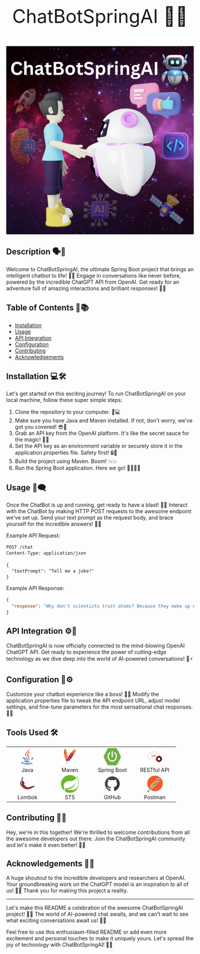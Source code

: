 <div align="center">
  <p style="font-size: 50px;">ChatBotSpringAI 🤖🌼</p>
</div>


![Project Logo](images/poster.png)

## Description 🗣️💬

Welcome to ChatBotSpringAI, the ultimate Spring Boot project that brings an intelligent chatbot to life! 🎉🚀 Engage in conversations like never before, powered by the incredible ChatGPT API from OpenAI. Get ready for an adventure full of amazing interactions and brilliant responses! 🌟💬

## Table of Contents 📑📚

- [Installation](#installation)
- [Usage](#usage)
- [API Integration](#api-integration)
- [Configuration](#configuration)
- [Contributing](#contributing)
- [Acknowledgements](#acknowledgements)

## Installation 💻🛠️

Let's get started on this exciting journey! To run ChatBotSpringAI on your local machine, follow these super simple steps:

1. Clone the repository to your computer. 🚀💻
2. Make sure you have Java and Maven installed. If not, don't worry, we've got you covered! 😎🌟
3. Grab an API key from the OpenAI platform. It's like the secret sauce for the magic! 🔑✨
4. Set the API key as an environment variable or securely store it in the application.properties file. Safety first! 🔒🔐
5. Build the project using Maven. Boom! 💥💥
6. Run the Spring Boot application. Here we go! 🏃‍♂️🏃‍♀️

## Usage 🚀🗨️

Once the ChatBot is up and running, get ready to have a blast! 🎉🎉 Interact with the ChatBot by making HTTP POST requests to the awesome endpoint we've set up. Send your text prompt as the request body, and brace yourself for the incredible answers! 🤯💬

Example API Request:

```http
POST /chat
Content-Type: application/json

{
  "textPrompt": "Tell me a joke!"
}
```

Example API Response:

```json
{
  "response": "Why don't scientists trust atoms? Because they make up everything!"
}
```

## API Integration ⚙️🔌

ChatBotSpringAI is now officially connected to the mind-blowing OpenAI ChatGPT API. Get ready to experience the power of cutting-edge technology as we dive deep into the world of AI-powered conversations! 🤖⚡

## Configuration 🔧⚙️

Customize your chatbot experience like a boss! 🎩🎉 Modify the application.properties file to tweak the API endpoint URL, adjust model settings, and fine-tune parameters for the most sensational chat responses. 🌟💬

## Tools Used 🛠️

<table align="center">
  <tr>
    <td align="center" width="100">
      <img src="images/java.png" width="48" height="48" alt="Java" /><br>
      Java
    </td>
    <td align="center" width="100">
      <img src="images/maven.png" width="48" height="48" alt="Maven" /><br>
      Maven
    </td>
    <td align="center" width="100">
      <img src="images/springb.png" width="48" height="48" alt="Spring Boot" /><br>
      Spring Boot
    </td>
    <td align="center" width="100">
      <img src="images/restful.png" width="48" height="48" alt="RESTful API" /><br>
      RESTful API
    </td>
  </tr>
  <tr>
    <td align="center" width="100">
      <img src="images/lambok.png" width="48" height="48" alt="Lombok" /><br>
      Lombok
    </td>
    <td align="center" width="100">
      <img src="images/sts.png" width="48" height="48" alt="Eclipse" /><br>
      STS
    </td>
    <td align="center" width="100">
      <img src="images/github.png" width="48" height="48" alt="GitHub" /><br>
      GitHub
    </td>
    <td align="center" width="100">
      <img src="images/postman.png" width="48" height="48" alt="Postman" /><br>
      Postman
    </td>
  </tr>
</table>


## Contributing 🤝🎉

Hey, we're in this together! We're thrilled to welcome contributions from all the awesome developers out there. Join the ChatBotSpringAI community and let's make it even better! 🙌🤩


## Acknowledgements 🙏🌟

A huge shoutout to the incredible developers and researchers at OpenAI. Your groundbreaking work on the ChatGPT model is an inspiration to all of us! 🌟✨ Thank you for making this project a reality.

---

Let's make this README a celebration of the awesome ChatBotSpringAI project! 🥳🎉 The world of AI-powered chat awaits, and we can't wait to see what exciting conversations await us! 💬💬

Feel free to use this enthusiasm-filled README or add even more excitement and personal touches to make it uniquely yours. Let's spread the joy of technology with ChatBotSpringAI! 🌟🤖

